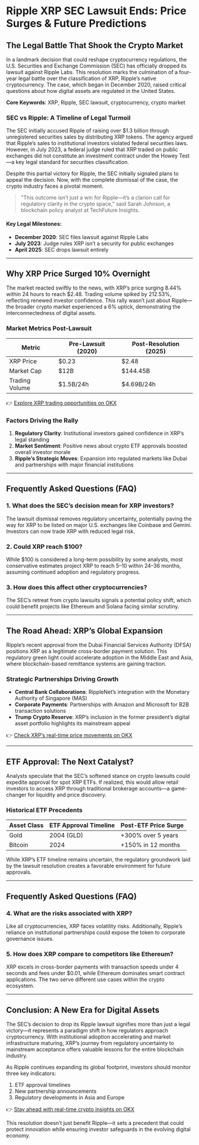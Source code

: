 # Ripple XRP SEC Lawsuit Ends: Price Surges & Future Predictions  

## The Legal Battle That Shook the Crypto Market  

In a landmark decision that could reshape cryptocurrency regulations, the U.S. Securities and Exchange Commission (SEC) has officially dropped its lawsuit against Ripple Labs. This resolution marks the culmination of a four-year legal battle over the classification of XRP, Ripple’s native cryptocurrency. The case, which began in December 2020, raised critical questions about how digital assets are regulated in the United States.  

**Core Keywords**: XRP, Ripple, SEC lawsuit, cryptocurrency, crypto market  

### SEC vs Ripple: A Timeline of Legal Turmoil  

The SEC initially accused Ripple of raising over $1.3 billion through unregistered securities sales by distributing XRP tokens. The agency argued that Ripple’s sales to institutional investors violated federal securities laws. However, in July 2023, a federal judge ruled that XRP traded on public exchanges did not constitute an investment contract under the Howey Test—a key legal standard for securities classification.  

Despite this partial victory for Ripple, the SEC initially signaled plans to appeal the decision. Now, with the complete dismissal of the case, the crypto industry faces a pivotal moment.  

> "This outcome isn’t just a win for Ripple—it’s a clarion call for regulatory clarity in the crypto space," said Sarah Johnson, a blockchain policy analyst at TechFuture Insights.  

#### Key Legal Milestones:  
- **December 2020**: SEC files lawsuit against Ripple Labs  
- **July 2023**: Judge rules XRP isn’t a security for public exchanges  
- **April 2025**: SEC drops lawsuit entirely  

---

## Why XRP Price Surged 10% Overnight  

The market reacted swiftly to the news, with XRP’s price surging 8.44% within 24 hours to reach $2.48. Trading volume spiked by 212.53%, reflecting renewed investor confidence. This rally wasn’t just about Ripple—the broader crypto market experienced a 6% uptick, demonstrating the interconnectedness of digital assets.  

### Market Metrics Post-Lawsuit  
| Metric               | Pre-Lawsuit (2020) | Post-Resolution (2025) |  
|----------------------|--------------------|------------------------|  
| XRP Price            | $0.23              | $2.48                  |  
| Market Cap           | $12B               | $144.45B               |  
| Trading Volume       | $1.5B/24h          | $4.69B/24h             |  

👉 [Explore XRP trading opportunities on OKX](https://bit.ly/okx-bonus)  

### Factors Driving the Rally  
1. **Regulatory Clarity**: Institutional investors gained confidence in XRP’s legal standing  
2. **Market Sentiment**: Positive news about crypto ETF approvals boosted overall investor morale  
3. **Ripple’s Strategic Moves**: Expansion into regulated markets like Dubai and partnerships with major financial institutions  

---

## Frequently Asked Questions (FAQ)  

### 1. **What does the SEC’s decision mean for XRP investors?**  
The lawsuit dismissal removes regulatory uncertainty, potentially paving the way for XRP to be listed on major U.S. exchanges like Coinbase and Gemini. Investors can now trade XRP with reduced legal risk.  

### 2. **Could XRP reach $100?**  
While $100 is considered a long-term possibility by some analysts, most conservative estimates project XRP to reach $5–$10 within 24–36 months, assuming continued adoption and regulatory progress.  

### 3. **How does this affect other cryptocurrencies?**  
The SEC’s retreat from crypto lawsuits signals a potential policy shift, which could benefit projects like Ethereum and Solana facing similar scrutiny.  

---

## The Road Ahead: XRP’s Global Expansion  

Ripple’s recent approval from the Dubai Financial Services Authority (DFSA) positions XRP as a legitimate cross-border payment solution. This regulatory green light could accelerate adoption in the Middle East and Asia, where blockchain-based remittance systems are gaining traction.  

### Strategic Partnerships Driving Growth  
- **Central Bank Collaborations**: RippleNet’s integration with the Monetary Authority of Singapore (MAS)  
- **Corporate Payments**: Partnerships with Amazon and Microsoft for B2B transaction solutions  
- **Trump Crypto Reserve**: XRP’s inclusion in the former president’s digital asset portfolio highlights its mainstream appeal  

👉 [Check XRP’s real-time price movements on OKX](https://bit.ly/okx-bonus)  

---

## ETF Approval: The Next Catalyst?  

Analysts speculate that the SEC’s softened stance on crypto lawsuits could expedite approval for spot XRP ETFs. If realized, this would allow retail investors to access XRP through traditional brokerage accounts—a game-changer for liquidity and price discovery.  

### Historical ETF Precedents  
| Asset Class | ETF Approval Timeline | Post-ETF Price Surge |  
|-------------|-----------------------|----------------------|  
| Gold        | 2004 (GLD)            | +300% over 5 years   |  
| Bitcoin     | 2024                    | +150% in 12 months   |  

While XRP’s ETF timeline remains uncertain, the regulatory groundwork laid by the lawsuit resolution creates a favorable environment for future approvals.  

---

## Frequently Asked Questions (FAQ)  

### 4. **What are the risks associated with XRP?**  
Like all cryptocurrencies, XRP faces volatility risks. Additionally, Ripple’s reliance on institutional partnerships could expose the token to corporate governance issues.  

### 5. **How does XRP compare to competitors like Ethereum?**  
XRP excels in cross-border payments with transaction speeds under 4 seconds and fees under $0.01, while Ethereum dominates smart contract applications. The two serve different use cases within the crypto ecosystem.  

---

## Conclusion: A New Era for Digital Assets  

The SEC’s decision to drop its Ripple lawsuit signifies more than just a legal victory—it represents a paradigm shift in how regulators approach cryptocurrency. With institutional adoption accelerating and market infrastructure maturing, XRP’s journey from regulatory uncertainty to mainstream acceptance offers valuable lessons for the entire blockchain industry.  

As Ripple continues expanding its global footprint, investors should monitor three key indicators:  
1. ETF approval timelines  
2. New partnership announcements  
3. Regulatory developments in Asia and Europe  

👉 [Stay ahead with real-time crypto insights on OKX](https://bit.ly/okx-bonus)  

This resolution doesn’t just benefit Ripple—it sets a precedent that could protect innovation while ensuring investor safeguards in the evolving digital economy.